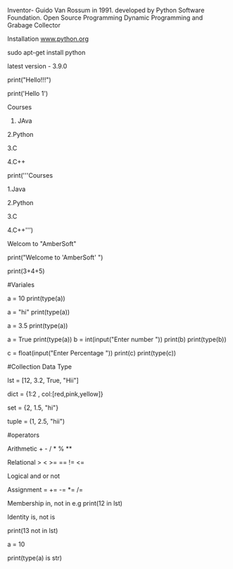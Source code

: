 Inventor- Guido Van Rossum in 1991. developed by Python Software Foundation.
Open Source Programming 
Dynamic Programming and Grabage Collector

Installation
www.python.org

sudo apt-get install python

latest version - 3.9.0

print("Hello!!!")

print('Hello 1')

Courses

   1. JAva

2.Python

   3.C

4.C++

 print('''Courses
    
   1.Java
 
 2.Python

   3.C
 
 4.C++''')

Welcom to "AmberSoft"

print("Welcome to 'AmberSoft' ")

print(3+4+5)


#Variales

 a = 10
 print(type(a))

 a = "hi"
 print(type(a))

 a = 3.5
 print(type(a))

 a = True
 print(type(a))
 b = int(input("Enter number "))
 print(b)
 print(type(b))

 c = float(input("Enter Percentage "))
 print(c)
 print(type(c))

#Collection Data Type

lst = [12, 3.2, True, "Hii"]

dict = {1:2 , col:[red,pink,yellow]}

set = {2, 1.5, "hi"}

tuple = (1, 2.5, "hii")

#operators

Arithmetic + - / * % **

Relational > < >= == != <=

Logical and or not

Assignment = += -= *= /= 

Membership  in, not in e.g print(12 in lst)  

Identity is, not is 

print(13 not in lst)

a = 10

print(type(a) is str)
